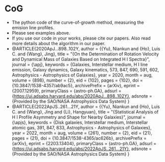 # CoG
* The python code of the curve-of-growth method, measuring the emision line profiles.
* Please see examples above.
* If you use our code in your works, please cite our papers. Also read more details about the algorithm in our paper.
* @ARTICLE{2020ApJ...898..102Y,
       author = {{Yu}, Niankun and {Ho}, Luis C. and {Wang}, Jing},
        title = "{On the Determination of Rotation Velocity and Dynamical Mass of Galaxies Based on Integrated H I Spectra}",
      journal = {\apj},
     keywords = {Galaxies, Interstellar medium, H I line emission, Galaxy dynamics, Galaxy kinematics, 573, 847, 690, 591, 602, Astrophysics - Astrophysics of Galaxies},
         year = 2020,
        month = aug,
       volume = {898},
       number = {2},
          eid = {102},
        pages = {102},
          doi = {10.3847/1538-4357/ab9ac5},
archivePrefix = {arXiv},
       eprint = {2007.12959},
 primaryClass = {astro-ph.GA},
       adsurl = {https://ui.adsabs.harvard.edu/abs/2020ApJ...898..102Y},
      adsnote = {Provided by the SAO/NASA Astrophysics Data System}
} 
* @ARTICLE{2022ApJS..261...21Y,
       author = {{Yu}, Niankun and {Ho}, Luis C. and {Wang}, Jing and {Li}, Hangyuan},
        title = "{Statistical Analysis of H I Profile Asymmetry and Shape for Nearby Galaxies}",
      journal = {\apjs},
     keywords = {Disk galaxies, Interstellar medium, Interstellar atomic gas, 391, 847, 833, Astrophysics - Astrophysics of Galaxies},
         year = 2022,
        month = aug,
       volume = {261},
       number = {2},
          eid = {21},
        pages = {21},
          doi = {10.3847/1538-4365/ac626b},
archivePrefix = {arXiv},
       eprint = {2203.13404},
 primaryClass = {astro-ph.GA},
       adsurl = {https://ui.adsabs.harvard.edu/abs/2022ApJS..261...21Y},
      adsnote = {Provided by the SAO/NASA Astrophysics Data System}
}
